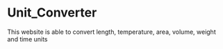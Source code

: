 # Unit_Converter
This website is able to convert length, temperature, area, volume, weight and time units
